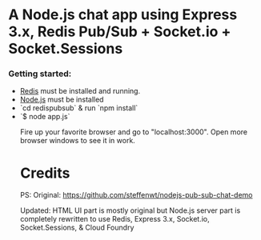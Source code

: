 

<h1>A Node.js chat app using Express 3.x, Redis Pub/Sub + Socket.io + Socket.Sessions</h1>

<h3>Getting started:</h3>
<ul>
<li><a href="http://redis.io">Redis</a> must be installed and running.
<li><a href="http://nodejs.org">Node.js</a> must be installed
<li>`cd redispubsub` & run `npm install` </li>
<li>`$ node app.js` </li>


Fire up your favorite browser and go to "localhost:3000". Open more browser windows to see it in work.


<h1>Credits</h1>
<p>
PS: Original: <a href="https://github.com/steffenwt/nodejs-pub-sub-chat-demo">https://github.com/steffenwt/nodejs-pub-sub-chat-demo</a></p>
<p>
Updated: HTML UI part is mostly original but Node.js server part is completely rewritten to use Redis, Express 3.x, Socket.io, Socket.Sessions, & Cloud Foundry</p>
</p>
